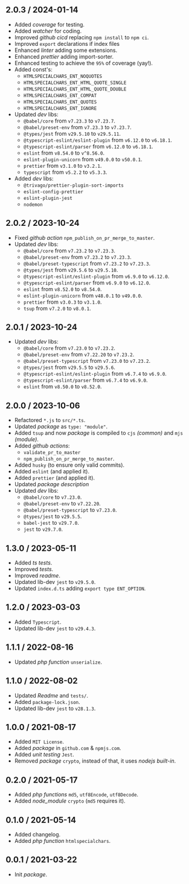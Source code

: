 ## 2.0.3 / 2024-01-14
* Added _coverage_ for testing.
* Added _watcher_ for coding.
* Improved _github cicd_ replacing `npm install` to `npm ci`.
* Improved `export` declarations if index files
* Enhanced _linter_ adding some extensions.
* Enhanced _prettier_ adding import-sorter.
* Enhanced testing to achieve the `95%` of coverage (yay!).
* Added const's:
  * `HTMLSPECIALCHARS_ENT_NOQUOTES`
  * `HTMLSPECIALCHARS_ENT_HTML_QUOTE_SINGLE`
  * `HTMLSPECIALCHARS_ENT_HTML_QUOTE_DOUBLE`
  * `HTMLSPECIALCHARS_ENT_COMPAT`
  * `HTMLSPECIALCHARS_ENT_QUOTES`
  * `HTMLSPECIALCHARS_ENT_IGNORE`
* Updated _dev_ libs:
  * `@babel/core` from `v7.23.3` to `v7.23.7`.
  * `@babel/preset-env` from `v7.23.3` to `v7.23.7`.
  * `@types/jest` from `v29.5.10` to `v29.5.11`.
  * `@typescript-eslint/eslint-plugin` from `v6.12.0` to `v6.18.1`.
  * `@typescript-eslint/parser` from `v6.12.0` to `v6.18.1`.
  * `eslint` from `v8.54.0` to `v^8.56.0`.
  * `eslint-plugin-unicorn` from `v49.0.0` to `v50.0.1`.
  * `prettier` from `v3.1.0` to `v3.2.1`.
  * `typescript` from `v5.2.2` to `v5.3.3`.
* Added _dev_ libs:
  * `@trivago/prettier-plugin-sort-imports`
  * `eslint-config-prettier`
  * `eslint-plugin-jest`
  * `nodemon`

## 2.0.2 / 2023-10-24
* Fixed _github action_ `npm_publish_on_pr_merge_to_master`.
* Updated _dev_ libs:
  * `@babel/core` from `v7.23.2` to `v7.23.3`.
  * `@babel/preset-env` from `v7.23.2` to `v7.23.3`.
  * `@babel/preset-typescript` from `v7.23.2` to `v7.23.3`.
  * `@types/jest` from `v29.5.6` to `v29.5.10`.
  * `@typescript-eslint/eslint-plugin` from `v6.9.0` to `v6.12.0`.
  * `@typescript-eslint/parser` from `v6.9.0` to `v6.12.0`.
  * `eslint` from `v8.52.0` to `v8.54.0`.
  * `eslint-plugin-unicorn` from `v48.0.1` to `v49.0.0`.
  * `prettier` from `v3.0.3` to `v3.1.0`.
  * `tsup` from `v7.2.0` to `v8.0.1`.
  
## 2.0.1 / 2023-10-24
* Updated _dev_ libs:
  * `@babel/core` from `v7.23.0` to `v7.23.2`.
  * `@babel/preset-env` from `v7.22.20` to `v7.23.2`.
  * `@babel/preset-typescript` from `v7.23.0` to `v7.23.2`.
  * `@types/jest` from `v29.5.5` to `v29.5.6`.
  * `@typescript-eslint/eslint-plugin` from `v6.7.4` to `v6.9.0`.
  * `@typescript-eslint/parser` from `v6.7.4` to `v6.9.0`.
  * `eslint` from `v8.50.0` to `v8.52.0`.

## 2.0.0 / 2023-10-06
* Refactored `*.js` to `src/*.ts`.
* Updated _package_ as `type: "module"`.
* Added `tsup` and now _package_ is compiled to `cjs` _(common)_ and `mjs` _(module)_.
* Added _github actions_:
    * `validate_pr_to_master`
    * `npm_publish_on_pr_merge_to_master`.
* Added `husky` (to ensure only valid commits).
* Added `eslint` (and applied it).
* Added `prettier` (and applied it).
* Updated _package description_
* Updated _dev_ libs:
    * `@babel/core` to `v7.23.0`.
    * `@babel/preset-env` to `v7.22.20`.
    * `@babel/preset-typescript` to `v7.23.0`.
    * `@types/jest` to `v29.5.5`.
    * `babel-jest` to `v29.7.0`.
    * `jest` to `v29.7.0`.

## 1.3.0 / 2023-05-11
* Added _ts tests_.
* Improved _tests_.
* Improved _readme_.
* Updated lib-dev `jest` to `v29.5.0`.
* Updated `index.d.ts` adding `export type ENT_OPTION`.

## 1.2.0 / 2023-03-03
* Added `Typescript`.
* Updated lib-dev `jest` to `v29.4.3`.

## 1.1.1 / 2022-08-16
* Updated _php function_ `unserialize`.

## 1.1.0 / 2022-08-02
* Updated _Readme_ and `tests/`.
* Added `package-lock.json`.
* Updated lib-dev `jest` to `v28.1.3`.

## 1.0.0 / 2021-08-17
* Added `MIT License`.
* Added _package_ in `github.com` & `npmjs.com`.
* Added _unit testing_ `Jest`.
* Removed _package_ `crypto`, instead of that, it uses _nodejs built-in_.

## 0.2.0 / 2021-05-17
* Added _php functions_ `md5`, `utf8Encode`, `utf8Decode`.
* Added _node_module_ `crypto` (`md5` requires it).

## 0.1.0 / 2021-05-14
* Added changelog.
* Added _php function_ `htmlspecialchars`.

## 0.0.1 / 2021-03-22
* Init _package_.